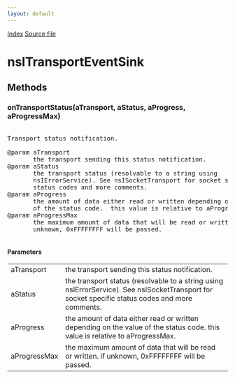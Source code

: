 ```yaml
---
layout: default
---
```

<div id='links'><a href="../index.html">Index</a>
<a href="http://dxr.mozilla.org/mozilla-central/source/netwerk/base/public/nsITransport.idl">Source file</a>
</div>

# nsITransportEventSink #

## Methods ##

### onTransportStatus(aTransport, aStatus, aProgress, aProgressMax) ###
<pre>  
Transport status notification.  
  
@param aTransport  
       the transport sending this status notification.  
@param aStatus  
       the transport status (resolvable to a string using  
       nsIErrorService). See nsISocketTransport for socket specific  
       status codes and more comments.  
@param aProgress  
       the amount of data either read or written depending on the value  
       of the status code.  this value is relative to aProgressMax.  
@param aProgressMax  
       the maximum amount of data that will be read or written.  if  
       unknown, 0xFFFFFFFF will be passed.  
  
</pre>
#### Parameters ####

<table>

<tr>
<td>aTransport</td>
<td>       the transport sending this status notification.  
</td>
</tr>

<tr>
<td>aStatus</td>
<td>       the transport status (resolvable to a string using  
       nsIErrorService). See nsISocketTransport for socket specific  
       status codes and more comments.  
</td>
</tr>

<tr>
<td>aProgress</td>
<td>       the amount of data either read or written depending on the value  
       of the status code.  this value is relative to aProgressMax.  
</td>
</tr>

<tr>
<td>aProgressMax</td>
<td>       the maximum amount of data that will be read or written.  if  
       unknown, 0xFFFFFFFF will be passed.  
</td>
</tr>

</table>
